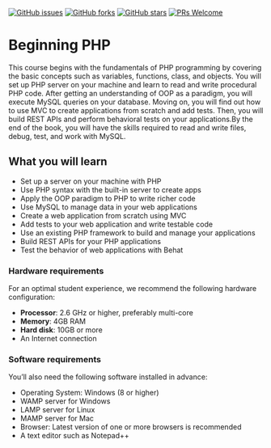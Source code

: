 [![GitHub issues](https://img.shields.io/github/issues/TrainingByPackt/Beginning-PHP.svg)](https://github.com/TrainingByPackt/Beginning-PHP/issues)
[![GitHub forks](https://img.shields.io/github/forks/TrainingByPackt/Beginning-PHP.svg)](https://github.com/TrainingByPackt/Beginning-PHP/network)
[![GitHub stars](https://img.shields.io/github/stars/TrainingByPackt/Beginning-PHP.svg)](https://github.com/TrainingByPackt/Beginning-PHP/stargazers)
[![PRs Welcome](https://img.shields.io/badge/PRs-welcome-brightgreen.svg)](https://github.com/TrainingByPackt/Beginning-PHP/pulls)



# Beginning PHP
This course begins with the fundamentals of PHP programming by covering the basic concepts such as variables, functions, class, and objects. You will set up PHP server on your machine and learn to read and write procedural PHP code. After getting an understanding of OOP as a paradigm, you will execute MySQL queries on your database. Moving on, you will find out how to use MVC to create applications from scratch and add tests. Then, you will build REST APIs and perform behavioral tests on your applications.By the end of the book, you will have the skills required to read and write files, debug, test, and work with MySQL.


## What you will learn
* Set up a server on your machine with PHP
* Use PHP syntax with the built-in server to create apps
* Apply the OOP paradigm to PHP to write richer code
* Use MySQL to manage data in your web applications
* Create a web application from scratch using MVC
* Add tests to your web application and write testable code
* Use an existing PHP framework to build and manage your applications
* Build REST APIs for your PHP applications
* Test the behavior of web applications with Behat


### Hardware requirements
For an optimal student experience, we recommend the following hardware configuration:
* **Processor**: 2.6 GHz or higher, preferably multi-core
* **Memory**: 4GB RAM
* **Hard disk**: 10GB or more
* An Internet connection



### Software requirements
You’ll also need the following software installed in advance:
* Operating System: Windows (8 or higher)
* WAMP server for Windows
* LAMP server for Linux
* MAMP server for Mac
* Browser: Latest version of one or more browsers is recommended
* A text editor such as Notepad++





